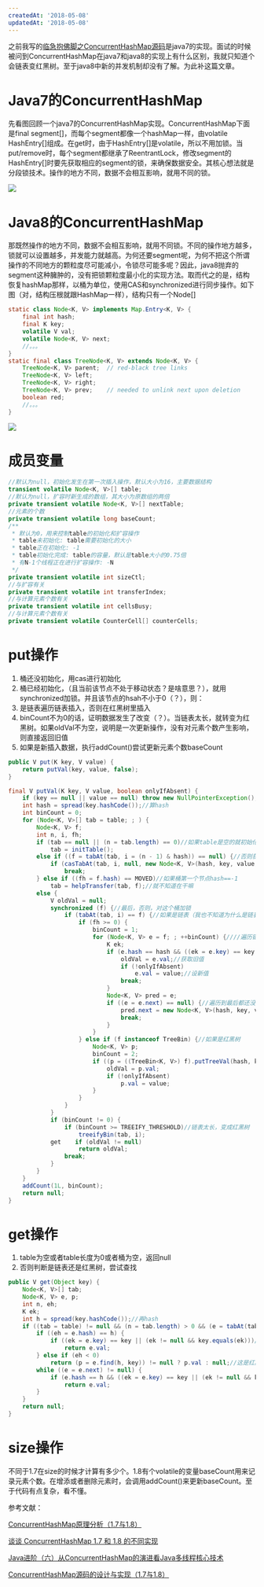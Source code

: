 ```yaml
---
createdAt: '2018-05-08'
updatedAt: '2018-05-08'
---
```


<!--more-->

之前我写的[临急抱佛脚之ConcurrentHashMap源码](http://119.23.235.95:83/article/138240 "临急抱佛脚之ConcurrentHashMap源码")是java7的实现。面试的时候被问到ConcurrentHashMap在java7和java8的实现上有什么区别，我就只知道个会链表变红黑树。至于java8中新的并发机制却没有了解。为此补这篇文章。

# Java7的ConcurrentHashMap
先看图回顾一个java7的ConcurrentHashMap实现。ConcurrentHashMap下面是final segment[]，而每个segment都像一个hashMap一样，由volatile HashEntry[]组成。在get时，由于HashEntry[]是volatile，所以不用加锁。当put/remove时，每个segment都继承了ReentrantLock，修改segment的HashEntry[]时要先获取相应的segment的锁，来确保数据安全。其核心想法就是分段锁技术。操作的地方不同，数据不会相互影响，就用不同的锁。

![](/file/blog/code/20180508/www.jasongj.com-img-java-concurrenthashmap-concurrenthashmap_java7.png.1.png)

# Java8的ConcurrentHashMap
那既然操作的地方不同，数据不会相互影响，就用不同锁。不同的操作地方越多，锁就可以设置越多，并发能力就越高。为何还要segment呢，为何不把这个所谓操作的不同地方的颗粒度尽可能减小，令锁尽可能多呢？因此，java8抛弃的segment这种臃肿的，没有把锁颗粒度最小化的实现方法。取而代之的是，结构恢复hashMap那样，以桶为单位，使用CAS和synchronized进行同步操作。如下图（对，结构压根就跟HashMap一样），结构只有一个Node[]

```java
static class Node<K, V> implements Map.Entry<K, V> {
    final int hash;
    final K key;
    volatile V val;
    volatile Node<K, V> next;
    //。。。
}
static final class TreeNode<K, V> extends Node<K, V> {
    TreeNode<K, V> parent;  // red-black tree links
    TreeNode<K, V> left;
    TreeNode<K, V> right;
    TreeNode<K, V> prev;    // needed to unlink next upon deletion
    boolean red;
    //。。。
}
```

![](/file/blog/code/20180508/www.jasongj.com-img-java-concurrenthashmap-concurrenthashmap_java8.png.1.png)

# 成员变量
```java
//默认为null，初始化发生在第一次插入操作，默认大小为16，主要数据结构
transient volatile Node<K, V>[] table;
//默认为null，扩容时新生成的数组，其大小为原数组的两倍
private transient volatile Node<K, V>[] nextTable;
//元素的个数
private transient volatile long baseCount;
/**
 * 默认为0，用来控制table的初始化和扩容操作
 * table未初始化: table需要初始化的大小
 * table正在初始化: -1
 * table初始化完成: table的容量，默认是table大小的0.75倍
 * 有N-1个线程正在进行扩容操作: -N
 */
private transient volatile int sizeCtl;
//与扩容有关
private transient volatile int transferIndex;
//与计算元素个数有关
private transient volatile int cellsBusy;
//与计算元素个数有关
private transient volatile CounterCell[] counterCells;
```

# put操作
1. 桶还没初始化，用cas进行初始化
2. 桶已经初始化，（且当前该节点不处于移动状态？是啥意思？），就用synchronized加锁。并且该节点的hsah不小于0（？），则：
3. 是链表遍历链表插入，否则在红黑树里插入
4. binCount不为0的话，证明数据发生了改变（？）。当链表太长，就转变为红黑树。如果oldVal不为空，说明是一次更新操作，没有对元素个数产生影响，则直接返回旧值
5. 如果是新插入数据，执行addCount()尝试更新元素个数baseCount

```java
public V put(K key, V value) {
    return putVal(key, value, false);
}

final V putVal(K key, V value, boolean onlyIfAbsent) {
    if (key == null || value == null) throw new NullPointerException();//key-value不允许空值
    int hash = spread(key.hashCode());//算hash
    int binCount = 0;
    for (Node<K, V>[] tab = table; ; ) {
        Node<K, V> f;
        int n, i, fh;
        if (tab == null || (n = tab.length) == 0)//如果table是空的就初始化一下
            tab = initTable();
        else if ((f = tabAt(tab, i = (n - 1) & hash)) == null) {//否则获取到桶，如果桶是空的
            if (casTabAt(tab, i, null, new Node<K, V>(hash, key, value, null)))//就用cas往桶里插入第一个值
                break;
        } else if ((fh = f.hash) == MOVED)//如果桶第一个节点hash==-1
            tab = helpTransfer(tab, f);//就不知道在干嘛
        else {
            V oldVal = null;
            synchronized (f) {//最后，否则，对这个桶加锁
                if (tabAt(tab, i) == f) {//如果是链表（我也不知道为什么是链表）
                    if (fh >= 0) {
                        binCount = 1;
                        for (Node<K, V> e = f; ; ++binCount) {////遍历链表？又好像不是，没看到循环的next。binCount又是为何++？记录的是链表的长度？
                            K ek;
                            if (e.hash == hash && ((ek = e.key) == key || (ek != null && key.equals(ek)))) {//节点的key的hash相等并且key相等，那就是更新
                                oldVal = e.val;//获取旧值
                                if (!onlyIfAbsent)
                                    e.val = value;//设新值
                                break;
                            }
                            Node<K, V> pred = e;
                            if ((e = e.next) == null) {//遍历到最后都还没找到就是插入
                                pred.next = new Node<K, V>(hash, key, value, null);
                                break;
                            }
                        }
                    } else if (f instanceof TreeBin) {//如果是红黑树
                        Node<K, V> p;
                        binCount = 2;
                        if ((p = ((TreeBin<K, V>) f).putTreeVal(hash, key, value)) != null) {
                            oldVal = p.val;
                            if (!onlyIfAbsent)
                                p.val = value;
                        }
                    }
                }
            }
            if (binCount != 0) {
                if (binCount >= TREEIFY_THRESHOLD)//链表太长，变成红黑树
                    treeifyBin(tab, i);
            get    if (oldVal != null)
                    return oldVal;
                break;
            }
        }
    }
    addCount(1L, binCount);
    return null;
}
```

# get操作
1. table为空或者table长度为0或者桶为空，返回null
2. 否则判断是链表还是红黑树，尝试查找

```java
public V get(Object key) {
    Node<K, V>[] tab;
    Node<K, V> e, p;
    int n, eh;
    K ek;
    int h = spread(key.hashCode());//再hash
    if ((tab = table) != null && (n = tab.length) > 0 && (e = tabAt(tab, (n - 1) & h)) != null) {//table不为空，table长度大于0，桶不为空
        if ((eh = e.hash) == h) {
            if ((ek = e.key) == key || (ek != null && key.equals(ek)))//桶的第一个节点的key的hash相等并且key相等，找到了
                return e.val;
        } else if (eh < 0)
            return (p = e.find(h, key)) != null ? p.val : null;//这是红黑树？
        while ((e = e.next) != null) {
            if (e.hash == h && ((ek = e.key) == key || (ek != null && key.equals(ek))))//遍历链表，key的hash相等并且key相等，找到了
                return e.val;
        }
    }
    return null;
}
```

# size操作
不同于1.7在size的时候才计算有多少个。1.8有个volatile的变量baseCount用来记录元素个数。在增添或者删除元素时，会调用addCount()来更新baseCount。至于代码有点复杂，看不懂。

参考文献：

[ConcurrentHashMap原理分析（1.7与1.8）](http://www.cnblogs.com/study-everyday/p/6430462.html "ConcurrentHashMap原理分析（1.7与1.8）")

[谈谈 ConcurrentHashMap 1.7 和 1.8 的不同实现](https://toutiao.io/posts/jmuhzy/preview "谈谈 ConcurrentHashMap 1.7 和 1.8 的不同实现")

[Java进阶（六）从ConcurrentHashMap的演进看Java多线程核心技术](http://www.jasongj.com/java/concurrenthashmap/ "Java进阶（六）从ConcurrentHashMap的演进看Java多线程核心技术")

[ConcurrentHashMap源码的设计与实现（1.7与1.8）](http://xawei.me/2017/06/12/ConcurrentHashMap%E6%BA%90%E7%A0%81%E7%9A%84%E8%AE%BE%E8%AE%A1%E4%B8%8E%E5%AE%9E%E7%8E%B0%EF%BC%881.7%E4%B8%8E1.8%EF%BC%89/ "ConcurrentHashMap源码的设计与实现（1.7与1.8）")
